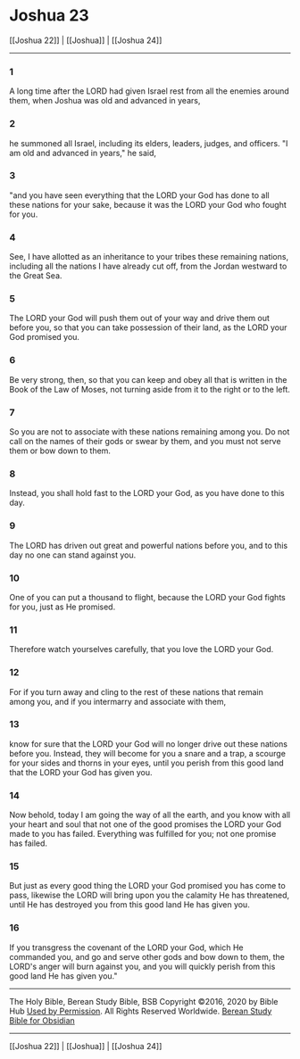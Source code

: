 # Joshua 23

[[Joshua 22]] | [[Joshua]] | [[Joshua 24]]

---

### 1
A long time after the LORD had given Israel rest from all the enemies around them, when Joshua was old and advanced in years,

### 2
he summoned all Israel, including its elders, leaders, judges, and officers. "I am old and advanced in years," he said,

### 3
"and you have seen everything that the LORD your God has done to all these nations for your sake, because it was the LORD your God who fought for you.

### 4
See, I have allotted as an inheritance to your tribes these remaining nations, including all the nations I have already cut off, from the Jordan westward to the Great Sea.

### 5
The LORD your God will push them out of your way and drive them out before you, so that you can take possession of their land, as the LORD your God promised you.

### 6
Be very strong, then, so that you can keep and obey all that is written in the Book of the Law of Moses, not turning aside from it to the right or to the left.

### 7
So you are not to associate with these nations remaining among you. Do not call on the names of their gods or swear by them, and you must not serve them or bow down to them.

### 8
Instead, you shall hold fast to the LORD your God, as you have done to this day.

### 9
The LORD has driven out great and powerful nations before you, and to this day no one can stand against you.

### 10
One of you can put a thousand to flight, because the LORD your God fights for you, just as He promised.

### 11
Therefore watch yourselves carefully, that you love the LORD your God.

### 12
For if you turn away and cling to the rest of these nations that remain among you, and if you intermarry and associate with them,

### 13
know for sure that the LORD your God will no longer drive out these nations before you. Instead, they will become for you a snare and a trap, a scourge for your sides and thorns in your eyes, until you perish from this good land that the LORD your God has given you.

### 14
Now behold, today I am going the way of all the earth, and you know with all your heart and soul that not one of the good promises the LORD your God made to you has failed. Everything was fulfilled for you; not one promise has failed.

### 15
But just as every good thing the LORD your God promised you has come to pass, likewise the LORD will bring upon you the calamity He has threatened, until He has destroyed you from this good land He has given you.

### 16
If you transgress the covenant of the LORD your God, which He commanded you, and go and serve other gods and bow down to them, the LORD's anger will burn against you, and you will quickly perish from this good land He has given you."

---

The Holy Bible, Berean Study Bible, BSB
Copyright ©2016, 2020 by Bible Hub
[Used by Permission](https://berean.bible/terms.htm). All Rights Reserved Worldwide.
[Berean Study Bible for Obsidian](https://github.com/gapmiss/berean-study-bible-for-obsidian)

---

[[Joshua 22]] | [[Joshua]] | [[Joshua 24]]

